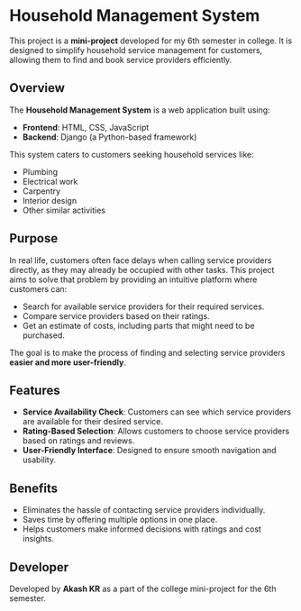 # Household Management System  

This project is a **mini-project** developed for my 6th semester in college. It is designed to simplify household service management for customers, allowing them to find and book service providers efficiently.  

## Overview  

The **Household Management System** is a web application built using:  
- **Frontend**: HTML, CSS, JavaScript  
- **Backend**: Django (a Python-based framework)  

This system caters to customers seeking household services like:  
- Plumbing  
- Electrical work  
- Carpentry  
- Interior design  
- Other similar activities  

## Purpose  

In real life, customers often face delays when calling service providers directly, as they may already be occupied with other tasks. This project aims to solve that problem by providing an intuitive platform where customers can:  
- Search for available service providers for their required services.  
- Compare service providers based on their ratings.  
- Get an estimate of costs, including parts that might need to be purchased.  

The goal is to make the process of finding and selecting service providers **easier and more user-friendly**.  

## Features  

- **Service Availability Check**: Customers can see which service providers are available for their desired service.  
- **Rating-Based Selection**: Allows customers to choose service providers based on ratings and reviews.  
- **User-Friendly Interface**: Designed to ensure smooth navigation and usability.  

## Benefits  

- Eliminates the hassle of contacting service providers individually.  
- Saves time by offering multiple options in one place.  
- Helps customers make informed decisions with ratings and cost insights.  

## Developer  

Developed by **Akash KR** as a part of the college mini-project for the 6th semester.  
